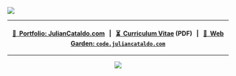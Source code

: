 ![](https://www.juliancataldo.com/projet/entropicity/main_gallery/Entropicity-TheMan-JulianCataldo-CNek--w1024px.jpg)

---

<div align="center">

#### [📓  Portfolio: JulianCataldo.com](https://www.juliancataldo.com/)   |   **[⏳  Curriculum Vitae](./CV.pdf)** (PDF)   |   [🌱  Web Garden: `code.juliancataldo.com`](https://code.juliancataldo.com)

</div>

<!--
---

```
      |         | _)                    ___|         |           |      |
      |  |   |  |  |   _` |  __ \      |       _` |  __|   _` |  |   _` |   _ \
  \   |  |   |  |  |  (   |  |   |     |      (   |  |    (   |  |  (   |  (   |
 \___/  \__,_| _| _| \__,_| _|  _|    \____| \__,_| \__| \__,_| _| \__,_| \___/
```
-->

---
 
<div align="center">
  <a href="https://github.com/JulianCataldo/JulianCataldo">
    <img src="https://github-readme-stats.vercel.app/api/top-langs/?username=JulianCataldo&layout=compact" />
  </a>
</div>

